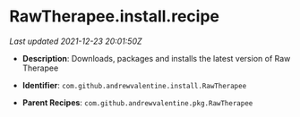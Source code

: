 # RawTherapee.install.recipe

_Last updated 2021-12-23 20:01:50Z_

- **Description**: Downloads, packages and installs the latest version of Raw Therapee

- **Identifier**: `com.github.andrewvalentine.install.RawTherapee`

- **Parent Recipes**: `com.github.andrewvalentine.pkg.RawTherapee`

